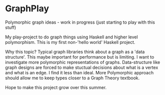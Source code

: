 # GraphPlay
Polymorphic graph ideas - work in progress (just starting to play with this stuff)

My play-project to do graph things using Haskell and higher level polymorphism.
This is my first non-'hello world' Haskell project.

Why this topic?
Typical graph libraries think about a graph as a 'data structure'.
This maybe important for performance but is limiting. I want to investigate more polymorphic representations of graphs.
Data-structure like graph designs are forced to make stuctual decisions about what is a vertex and what is an edge. 
I find it less than ideal.  More Polymorphic approach should allow me to keep types closer to a Graph Theory textbook.

Hope to make this project grow over this summer.



